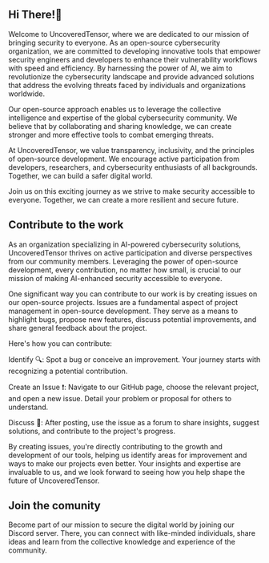 ## Hi There!👋
Welcome to UncoveredTensor, where we are dedicated to our mission of bringing security to everyone. As an open-source cybersecurity organization, we are committed to developing innovative tools that empower security engineers and developers to enhance their vulnerability workflows with speed and efficiency.
By harnessing the power of AI, we aim to revolutionize the cybersecurity landscape and provide advanced solutions that address the evolving threats faced by individuals and organizations worldwide.

Our open-source approach enables us to leverage the collective intelligence and expertise of the global cybersecurity community. We believe that by collaborating and sharing knowledge, we can create stronger and more effective tools to combat emerging threats.

At UncoveredTensor, we value transparency, inclusivity, and the principles of open-source development. We encourage active participation from developers, researchers, and cybersecurity enthusiasts of all backgrounds. Together, we can build a safer digital world.

Join us on this exciting journey as we strive to make security accessible to everyone. Together, we can create a more resilient and secure future.

## Contribute to the work
As an organization specializing in AI-powered cybersecurity solutions, UncoveredTensor thrives on active participation and diverse perspectives from our community members. Leveraging the power of open-source development, every contribution, no matter how small, is crucial to our mission of making AI-enhanced security accessible to everyone.

One significant way you can contribute to our work is by creating issues on our open-source projects. Issues are a fundamental aspect of project management in open-source development. They serve as a means to highlight bugs, propose new features, discuss potential improvements, and share general feedback about the project.

Here's how you can contribute:

Identify 🔍: Spot a bug or conceive an improvement. Your journey starts with recognizing a potential contribution.

Create an Issue ❗: Navigate to our GitHub page, choose the relevant project, and open a new issue. Detail your problem or proposal for others to understand.

Discuss 💬: After posting, use the issue as a forum to share insights, suggest solutions, and contribute to the project's progress.

By creating issues, you're directly contributing to the growth and development of our tools, helping us identify areas for improvement and ways to make our projects even better. Your insights and expertise are invaluable to us, and we look forward to seeing how you help shape the future of UncoveredTensor.


## Join the comunity
Become part of our mission to secure the digital world by joining our Discord server. There, you can connect with like-minded individuals, share ideas and learn from the collective knowledge and experience of the community.
